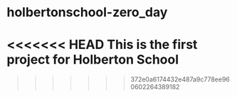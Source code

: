 # holbertonschool-zero_day
<<<<<<< HEAD
This is the first project for Holberton School
=======
>>>>>>> 372e0a6174432e487a9c778ee960602264389182
